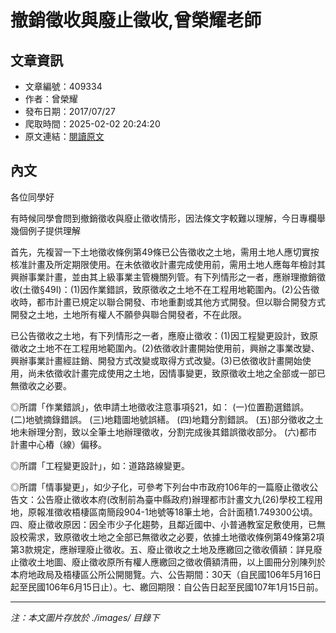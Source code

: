 # 撤銷徵收與廢止徵收,曾榮耀老師

## 文章資訊
- 文章編號：409334
- 作者：曾榮耀
- 發布日期：2017/07/27
- 爬取時間：2025-02-02 20:24:20
- 原文連結：[閱讀原文](https://real-estate.get.com.tw/Columns/detail.aspx?no=409334)

## 內文
各位同學好

有時候同學會問到撤銷徵收與廢止徵收情形，因法條文字較難以理解，今日專欄舉幾個例子提供理解

首先，先複習一下土地徵收條例第49條已公告徵收之土地，需用土地人應切實按核准計畫及所定期限使用。在未依徵收計畫完成使用前，需用土地人應每年檢討其興辦事業計畫，並由其上級事業主管機關列管。有下列情形之一者，應辦理撤銷徵收(土徵§49I)：(1)因作業錯誤，致原徵收之土地不在工程用地範圍內。(2)公告徵收時，都市計畫已規定以聯合開發、市地重劃或其他方式開發。但以聯合開發方式開發之土地，土地所有權人不願參與聯合開發者，不在此限。

已公告徵收之土地，有下列情形之一者，應廢止徵收：(1)因工程變更設計，致原徵收之土地不在工程用地範圍內。(2)依徵收計畫開始使用前，興辦之事業改變、興辦事業計畫經註銷、開發方式改變或取得方式改變。(3)已依徵收計畫開始使用，尚未依徵收計畫完成使用之土地，因情事變更，致原徵收土地之全部或一部已無徵收之必要。

◎所謂「作業錯誤」，依申請土地徵收注意事項§21，如： (一)位置勘選錯誤。 (二)地號摘錄錯誤。 (三)地籍圖地號誤繕。 (四)地籍分割錯誤。 (五)部分徵收之土地未辦理分割，致以全筆土地辦理徵收，分割完成後其錯誤徵收部分。 (六)都市計畫中心樁（線）偏移。

◎所謂「工程變更設計」，如：道路路線變更。

◎所謂「情事變更」，如少子化，可參考下列台中市政府106年的一篇廢止徵收公告文：公告廢止徵收本府(改制前為臺中縣政府)辦理都市計畫文九(26)學校工程用地，原報准徵收梧棲區南簡段904-1地號等18筆土地，合計面積1.749300公頃。四、廢止徵收原因：因全市少子化趨勢，且鄰近國中、小普通教室足敷使用，已無設校需求，致原徵收土地之全部已無徵收之必要，依據土地徵收條例第49條第2項第3款規定，應辦理廢止徵收。五、廢止徵收之土地及應繳回之徵收價額：詳見廢止徵收土地圖、廢止徵收原所有權人應繳回之徵收價額清冊，以上圖冊分別陳列於本府地政局及梧棲區公所公開閱覽。六、公告期間：30天（自民國106年5月16日起至民國106年6月15日止）。七、繳回期限：自公告日起至民國107年1月15日前。

---
*注：本文圖片存放於 ./images/ 目錄下*
